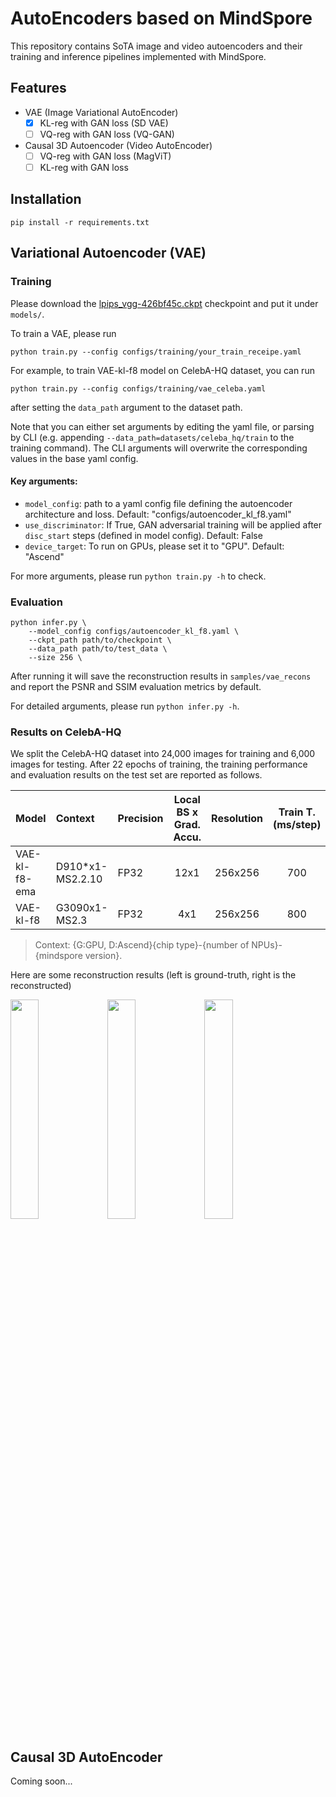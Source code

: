 # AutoEncoders based on MindSpore

This repository contains SoTA image and video autoencoders and their training and inference pipelines implemented with MindSpore.

## Features
- VAE (Image Variational AutoEncoder)
    - [x] KL-reg with GAN loss (SD VAE)
    - [ ] VQ-reg with GAN loss (VQ-GAN)
- Causal 3D Autoencoder (Video AutoEncoder)
    - [ ] VQ-reg with GAN loss (MagViT)
    - [ ] KL-reg with GAN loss

## Installation

```
pip install -r requirements.txt
```

## Variational Autoencoder (VAE)

### Training

Please download the [lpips_vgg-426bf45c.ckpt](https://download-mindspore.osinfra.cn/toolkits/mindone/autoencoders/lpips_vgg-426bf45c.ckpt) checkpoint and put it under `models/`.

To train a VAE, please run
```
python train.py --config configs/training/your_train_receipe.yaml
```



For example, to train VAE-kl-f8 model on CelebA-HQ dataset, you can run
```
python train.py --config configs/training/vae_celeba.yaml
```
after setting the `data_path` argument to the dataset path.

Note that you can either set arguments by editing the yaml file, or parsing by CLI (e.g. appending `--data_path=datasets/celeba_hq/train` to the training command). The CLI arguments will overwrite the corresponding values in the base yaml config.

#### Key arguments:

- `model_config`: path to a yaml config file defining the autoencoder architecture and loss. Default: "configs/autoencoder_kl_f8.yaml"
- `use_discriminator`: If True, GAN adversarial training will be applied after `disc_start` steps (defined in model config). Default: False
- `device_target`: To run on GPUs, please set it to "GPU". Default: "Ascend"

<!--
Note that `calculate_adaptive_weight` is not used currently compared to torch GAN.
-->

For more arguments, please run `python train.py -h` to check.

### Evaluation

```
python infer.py \
    --model_config configs/autoencoder_kl_f8.yaml \
    --ckpt_path path/to/checkpoint \
    --data_path path/to/test_data \
    --size 256 \
```
After running it will save the reconstruction results in `samples/vae_recons` and report the PSNR and SSIM evaluation metrics by default.

For detailed arguments, please run `python infer.py -h`.

### Results on CelebA-HQ

We split the CelebA-HQ dataset into 24,000 images for training and 6,000 images for testing. After 22 epochs of training, the training performance and evaluation results on the test set are reported as follows.


| Model          |   Context   |  Precision         | Local BS x Grad. Accu.  |   Resolution  |  Train T. (ms/step)  |  Train FPS  |   PSNR↑    | SSIM↑  |
|:---------------|:---------------|:--------------|:-----------------------:|:----------:|:------------:|:----------------:|:----------------:|:----------------:|
| VAE-kl-f8-ema    |    D910\*x1-MS2.2.10       |      FP32   |      12x1    |    256x256  |    700      |  17.14   |   32    |  0.89    |
| VAE-kl-f8    |    G3090x1-MS2.3       |      FP32   |      4x1    |    256x256  | 800      |   5  |    32.37   |  0.90    |
> Context: {G:GPU, D:Ascend}{chip type}-{number of NPUs}-{mindspore version}.


Here are some reconstruction results (left is ground-truth, right is the reconstructed)


<p float="center">
<img src=https://github.com/SamitHuang/mindone/assets/8156835/ec7ceee8-13e0-4358-8a8a-8b5a3a3daa57 width="30%" />
<img src=https://github.com/SamitHuang/mindone/assets/8156835/595eb459-96e1-442d-9152-39e0d431ff04 width="30%" />
<img src=https://github.com/SamitHuang/mindone/assets/8156835/aecc813a-71e2-4a30-971a-061f82b63e7c width="30%" />
</p>


## Causal 3D AutoEncoder

Coming soon...
